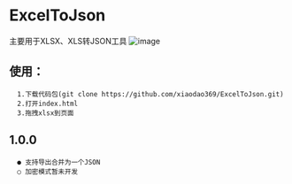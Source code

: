 # ExcelToJson
   主要用于XLSX、XLS转JSON工具
   ![image](https://github.com/xiaodao369/ExcelToJson/tree/main/image/page.png)
   
    
    
## 使用：
      1.下载代码包(git clone https://github.com/xiaodao369/ExcelToJson.git)
      2.打开index.html
      3.拖拽xlsx到页面

## 1.0.0
      ● 支持导出合并为一个JSON
      ○ 加密模式暂未开发
